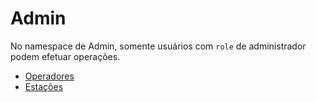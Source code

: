 # Admin

No namespace de Admin, somente usuários com `role` de administrador podem efetuar operações.

- [Operadores](Operators.md)
- [Estações](Stations.md)
